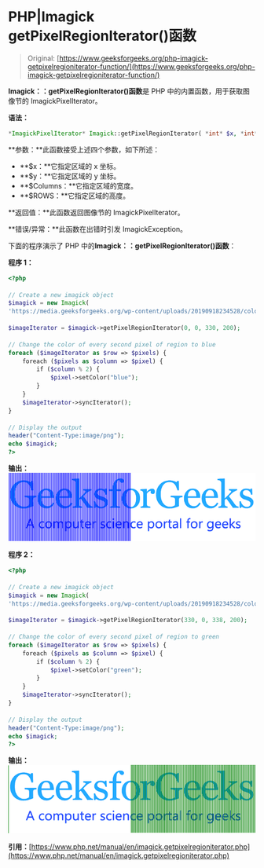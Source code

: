 # PHP|Imagick getPixelRegionIterator()函数

> Original: [https://www.geeksforgeeks.org/php-imagick-getpixelregioniterator-function/](https://www.geeksforgeeks.org/php-imagick-getpixelregioniterator-function/)

**Imagick：：getPixelRegionIterator()函数**是 PHP 中的内置函数，用于获取图像节的 ImagickPixelIterator。

**语法：**

```php
*ImagickPixelIterator* Imagick::getPixelRegionIterator( *int* $x, *int* $y, *int* $columns, *int* $rows )
```

**参数：**此函数接受上述四个参数，如下所述：

*   **$x：**它指定区域的 x 坐标。
*   **$y：**它指定区域的 y 坐标。
*   **$Columns：**它指定区域的宽度。
*   **$ROWS：**它指定区域的高度。

**返回值：**此函数返回图像节的 ImagickPixelIterator。

**错误/异常：**此函数在出错时引发 ImagickException。

下面的程序演示了 PHP 中的**Imagick：：getPixelRegionIterator()函数**：

**程序 1：**

```php
<?php

// Create a new imagick object
$imagick = new Imagick(
'https://media.geeksforgeeks.org/wp-content/uploads/20190918234528/colorize1.png');

$imageIterator = $imagick->getPixelRegionIterator(0, 0, 330, 200);

// Change the color of every second pixel of region to blue
foreach ($imageIterator as $row => $pixels) {
    foreach ($pixels as $column => $pixel) {
        if ($column % 2) {
            $pixel->setColor("blue");
        }
    }
    $imageIterator->syncIterator();
}

// Display the output
header("Content-Type:image/png");
echo $imagick;
?>
```

**输出：**
![](img/572f21285fa461b06b748627873cc784.png)

**程序 2：**

```php
<?php

// Create a new imagick object
$imagick = new Imagick(
'https://media.geeksforgeeks.org/wp-content/uploads/20190918234528/colorize1.png');

$imageIterator = $imagick->getPixelRegionIterator(330, 0, 338, 200);

// Change the color of every second pixel of region to green
foreach ($imageIterator as $row => $pixels) {
    foreach ($pixels as $column => $pixel) {
        if ($column % 2) {
            $pixel->setColor("green");
        }
    }
    $imageIterator->syncIterator();
}

// Display the output
header("Content-Type:image/png");
echo $imagick;
?>
```

**输出：**
![](img/352b0d14cf6c41c3755f122ef32ab98e.png)

**引用：**[https://www.php.net/manual/en/imagick.getpixelregioniterator.php](https://www.php.net/manual/en/imagick.getpixelregioniterator.php)